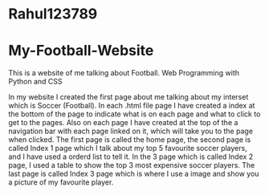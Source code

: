 # Rahul123789
# My-Football-Website

This is a website of me talking about Football.
Web Programming with Python and CSS

In my website I created the first page about me talking about my interset which is Soccer (Football). 
In each .html file page I have created a index at the bottom of the page to indicate what is on each page and what to click to get to the pages. 
Also on each page I have created at the top of the a navigation bar with each page linked on it, which will take you to the page when clicked. 
The first page is called the home page, the second page is called Index 1 page which I talk about my top 5 favourite soccer players, and I have used a orderd list to tell it. 
In the 3 page which is called Index 2 page, I used a table to show the top 3 most expensive soccer players. The last page is called Index 3 page which is where I use a image and show you a picture of my favourite player.
